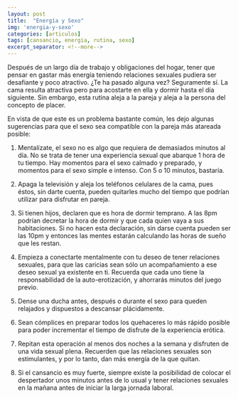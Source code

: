 ```yaml
---
layout: post
title:  "Energía y Sexo"
img: 'energia-y-sexo'
categories: [articulos]
tags: [cansancio, energia, rutina, sexo]
excerpt_separator: <!--more-->
---
```


Después de un largo día de trabajo y obligaciones del hogar, tener que pensar en gastar más energía teniendo relaciones sexuales pudiera ser desafiante y poco atractivo. ¿Te ha pasado alguna vez? Seguramente sí. La cama resulta atractiva pero para acostarte en ella y dormir hasta el día siguiente. Sin embargo, esta rutina aleja a la pareja y aleja a la persona del concepto de placer.

En vista de que este es un problema bastante común, les dejo algunas sugerencias para que el sexo sea compatible con la pareja más atareada posible:

1. Mentalízate, el sexo no es algo que requiera de demasiados minutos al día. No se trata de tener una experiencia sexual que abarque 1 hora de tu tiempo. Hay momentos para el sexo calmado y preparado, y momentos para el sexo simple e intenso. Con 5 o 10 minutos, bastaría.

2. Apaga la televisión y aleja los teléfonos celulares de la cama, pues éstos, sin darte cuenta, pueden quitarles mucho del tiempo que podrían utilizar para disfrutar en pareja.

3. Si tienen hijos, declaren que es hora de dormir temprano. A las 8pm podrían decretar la hora de dormir y que cada quien vaya a sus habitaciones. Si no hacen esta declaración, sin darse cuenta pueden ser las 10pm y entonces las mentes estarán calculando las horas de sueño que les restan.

4. Empieza a conectarte mentalmente con tu deseo de tener relaciones sexuales, para que las caricias sean sólo un acompañamiento a ese deseo sexual ya existente en ti. Recuerda que cada uno tiene la responsabilidad de la auto-erotización, y ahorrarás minutos del juego previo.

5. Dense una ducha antes, después o durante el sexo para queden relajados y dispuestos a descansar plácidamente.

6. Sean cómplices en preparar todos los quehaceres lo más rápido posible para poder incrementar el tiempo de disfrute de la experiencia erótica.

7. Repitan esta operación al menos dos noches a la semana y disfruten de una vida sexual plena. Recuerden que las relaciones sexuales son estimulantes, y por lo tanto, dan más energía de la que quitan.

8. Si el cansancio es muy fuerte, siempre existe la posibilidad de colocar el despertador unos minutos antes de lo usual y tener relaciones sexuales en la mañana antes de iniciar la larga jornada laboral.